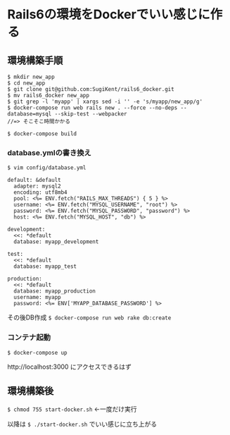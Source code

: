 # Rails6の環境をDockerでいい感じに作る

## 環境構築手順

```
$ mkdir new_app
$ cd new_app
$ git clone git@github.com:SugiKent/rails6_docker.git
$ mv rails6_docker new_app
$ git grep -l 'myapp' | xargs sed -i '' -e 's/myapp/new_app/g'
$ docker-compose run web rails new . --force --no-deps --database=mysql --skip-test --webpacker
//=> そこそこ時間かかる

$ docker-compose build
```

### database.ymlの書き換え

`$ vim config/database.yml`

```
default: &default
  adapter: mysql2
  encoding: utf8mb4
  pool: <%= ENV.fetch("RAILS_MAX_THREADS") { 5 } %>
  username: <%= ENV.fetch("MYSQL_USERNAME", "root") %>
  password: <%= ENV.fetch("MYSQL_PASSWORD", "password") %>
  host: <%= ENV.fetch("MYSQL_HOST", "db") %>

development:
  <<: *default
  database: myapp_development

test:
  <<: *default
  database: myapp_test

production:
  <<: *default
  database: myapp_production
  username: myapp
  password: <%= ENV['MYAPP_DATABASE_PASSWORD'] %>
```

その後DB作成 `$ docker-compose run web rake db:create`

### コンテナ起動

`$ docker-compose up`

http://localhost:3000 にアクセスできるはず

## 環境構築後

`$ chmod 755 start-docker.sh` ←一度だけ実行

以降は `$ ./start-docker.sh` でいい感じに立ち上がる

